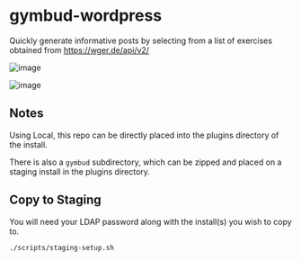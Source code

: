 # gymbud-wordpress

Quickly generate informative posts by selecting from a list of exercises obtained from https://wger.de/api/v2/

![image](https://user-images.githubusercontent.com/66415822/125822030-cb5d8be7-bdb2-41a5-9c9d-3bbf2f0be630.png)

![image](https://user-images.githubusercontent.com/66415822/125822068-4cd95179-2a06-45dc-b457-441a1bd740b6.png)

## Notes

Using Local, this repo can be directly placed into the plugins directory of the install.

There is also a `gymbud` subdirectory, which can be zipped and placed on a staging install in the plugins directory.

## Copy to Staging

You will need your LDAP password along with the install(s) you wish to copy to.

```bash
./scripts/staging-setup.sh
```
